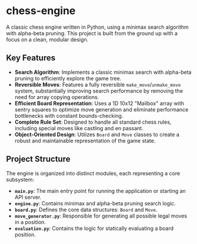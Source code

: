 # chess-engine

A classic chess engine written in Python, using a minimax search algorithm with alpha-beta pruning. This project is built from the ground up with a focus on a clean, modular design.

## Key Features

- **Search Algorithm**: Implements a classic minimax search with alpha-beta pruning to efficiently explore the game tree.
- **Reversible Moves**: Features a fully reversible `make_move`/`unmake_move` system, substantially improving search performance by removing the need for array copying operations.
- **Efficient Board Representation**: Uses a 1D 10x12 "Mailbox" array with sentry squares to optimize move generation and eliminate performance bottlenecks with constant bounds-checking.
- **Complete Rule Set**: Designed to handle all standard chess rules, including special moves like castling and en passant.
- **Object-Oriented Design**: Utilizes `Board` and `Move` classes to create a robust and maintainable representation of the game state.

## Project Structure

The engine is organized into distinct modules, each representing a core subsystem:
- **`main.py`**: The main entry point for running the application or starting an API server.
- **`engine.py`**: Contains minimax and alpha-beta pruning search logic.
- **`board.py`**: Defines the core data structures: `Board` and `Move`.
- **`move_generator.py`**: Responsible for generating all possible legal moves in a position.
- **`evaluation.py`**: Contains the logic for statically evaluating a board position.